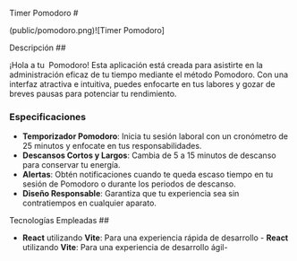 Timer Pomodoro #

(public/pomodoro.png)![Timer Pomodoro]

Descripción ##

¡Hola a tu  Pomodoro! Esta aplicación está creada para asistirte en la administración eficaz de tu tiempo mediante el método Pomodoro. Con una interfaz atractiva e intuitiva, puedes enfocarte en tus labores y gozar de breves pausas para potenciar tu rendimiento.

### Especificaciones ###

- **Temporizador Pomodoro**: Inicia tu sesión laboral con un cronómetro de 25 minutos y enfocate en tus responsabilidades.
- **Descansos Cortos y Largos**: Cambia de 5 a 15 minutos de descanso para conservar tu energía.
- **Alertas**: Obtén notificaciones cuando te queda escaso tiempo en tu sesión de Pomodoro o durante los periodos de descanso.
- **Diseño Responsable**: Garantiza que tu experiencia sea sin contratiempos en cualquier aparato.

Tecnologías Empleadas ##

- **React** utilizando **Vite**: Para una experiencia rápida de desarrollo - **React** utilizando **Vite**: Para una experiencia de desarrollo ágil-